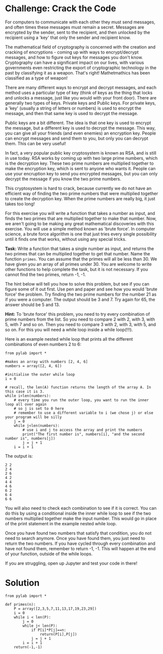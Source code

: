 # Challenge: Crack the Code

For computers to communicate with each other they must send messages, and often times these messages must remain a secret. Messages are encrypted by the sender, sent to the recipient, and then unlocked by the recipient using a 'key' that only the sender and recipient know. 

The mathematical field of cryptography is concerned with the creation and cracking of encryptions - coming up with ways to encrypt/decrypt messages, and how to figure out keys for messages you don't know. Cryptography can have a significant impact on our lives, with various governments even restricting the export of cryptographic technology in the past by classifying it as a weapon. That's right! Mathetmathics has been classified as a type of weapon!

There are many different ways to encrypt and decrypt messages, and each method uses a particular type of key (think of keys as the thing that locks and unlocks a message, just like you would with your front door). There are generally two types of keys. Private keys and Public keys. For private keys, a 'key' (usually a string of letters or numbers) is used to encrypt the message, and then that same key is used to decrypt the message. 

Public keys are a bit different. The idea is that one key is used to encrypt the message, but a different key is used to decrypt the message. This way, you can give all your friends (and even enemies) an encryption key. People can encrypt messages and send them to you, but only you can decrypt them. This can be very useful!

In fact, a very popular public key cryptosystem is known as RSA, and is still in use today. RSA works by coming up with two large prime numbers, which is the decryption key. These two prime numbers are multiplied together to make the encryption key, which is sent to anyone who wants it. People can use your encruption key to send you encrypted messages, but you can only decrypt the message if you know the two prime numbers. 

This cryptosystem is hard to crack, because currently we do not have an efficient way of finding the two prime numbers that were multiplied together to create the decryption key. When the prime numbers are really big, it just takes too long!

For this exercise you will write a function that takes a number as input, and finds the two primes that are multiplied together to make that number. Now, we aren't going to be making any great mathematical discoveries with this exercise. You will use a simple method known as 'brute force'. In computer science, a brute force algorithm is one that just tries every single possibility until it finds one that works, without using any special tricks.

**Task:** Write a function that takes a single number as input, and returns the two primes that can be multiplied together to get that number. Name the function `primes`. You can assume that the primes will all be less than 30. We have given you an array of all primes under 30. You are welcome to write other functions to help complete the task, but it is not necessary. If you cannot find the two primes, return -1, -1.

The hint below will tell you how to solve this problem, but see if you can figure some of it out first. Use pen and paper and see how you would 'brute force' the problem. Try finding the two prime numbers for the number 21 as if you were a computer. The output should be 3 and 7. Try again for 65, the answer should be 5 and 13.

**Hint:** To 'brute force' this problem, you need to try every combination of prime numbers from the list. So you need to compare 2 with 2, with 3, with 5, with 7 and so on. Then you need to compare 3 with 2, with 3, with 5, and so on. For this you will need a while loop inside a while loop(!!!). 

Here is an example nested while loop that prints all the different combinations of even numbers 2 to 6:

```
from pylab import *

#makes an array with numbers [2, 4, 6]
numbers = array([2, 4, 6])

#initialise the outer while loop
i = 0

# recall, the len(A) function returns the length of the array A. In this case it is 3.
while i<len(numbers):
    # every time you run the outer loop, you want to run the inner loop all over again
    # so j is set to 0 here
    # remember to use a different variable to i (we chose j) or else your program will be silly
    j = 0
    while j<len(numbers):
        # use i and j to access the array and print the numbers
        print("The first number is", numbers[i], "and the second number is", numbers[j])
        j = j + 1
    i = i + 1

```

The output is: 

```
2 2
2 4
2 6
4 2
4 4
4 6
6 2
6 4
6 6
```

You will also need to check each combination to see if it is correct. You can do this by using a conditional inside the inner while loop to see if the two numbers multiplied together make the input number. This would go in place of the print statement in the example nested while loop. 

Once you have found two numbers that satisfy that condition, you do not need to search anymore. Once you have found them, you just need to return the two numbers. If you have cycled through every combination and have not found them, remember to return -1, -1. This will happen at the end of your function, outside of the while loops. 

If you are struggling, open up Jupyter and test your code in there!

# Solution

```
from pylab import *

def primes(n):
    P = array([2,3,5,7,11,13,17,19,23,29])
    i = 0
    while i < len(P):
        j = 0
        while j< len(P):
            if P[i]*P[j]==n:
                return(P[i],P[j])
            j = j + 1
        i = i + 1
    return(-1,-1)


```
